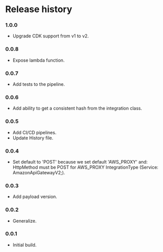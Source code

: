 # Release history

### 1.0.0
* Upgrade CDK support from v1 to v2.

### 0.0.8
* Expose lambda function.

### 0.0.7
* Add tests to the pipeline.

### 0.0.6
* Add ability to get a consistent hash from the integration class.

### 0.0.5
* Add CI/CD pipelines.
* Update History file.

### 0.0.4
* Set default to 'POST' because we set default 'AWS_PROXY' and:
HttpMethod must be POST for AWS_PROXY IntegrationType (Service: AmazonApiGatewayV2;).

### 0.0.3
* Add payload version.

### 0.0.2
* Generalize.

### 0.0.1
* Initial build.